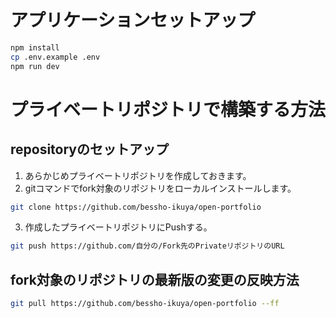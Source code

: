 # アプリケーションセットアップ

```bash
npm install
cp .env.example .env
npm run dev
```

# プライベートリポジトリで構築する方法

## repositoryのセットアップ

1. あらかじめプライベートリポジトリを作成しておきます。
2. gitコマンドでfork対象のリポジトリをローカルインストールします。

```bash
git clone https://github.com/bessho-ikuya/open-portfolio
```

3. 作成したプライベートリポジトリにPushする。

```bash
git push https://github.com/自分の/Fork先のPrivateリポジトリのURL
```

## fork対象のリポジトリの最新版の変更の反映方法

```bash
git pull https://github.com/bessho-ikuya/open-portfolio --ff
```